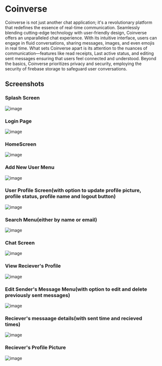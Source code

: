 # Coinverse

Coinverse is not just another chat application; 
it's a revolutionary platform that redefines the essence of real-time communication. Seamlessly blending cutting-edge technology with user-friendly design, Coinverse offers an unparalleled chat experience. With its intuitive interface, users can engage in fluid conversations, sharing messages, images, and even emojis in real time. What sets Coinverse apart is its attention to the nuances of communication—features like read receipts, Last active status, and editing sent messages ensuring that users feel connected and understood. Beyond the basics, Coinverse prioritizes privacy and security, employing the security of firebase storage to safeguard user conversations. 

## Screenshots

### Splash Screen

![image](https://github.com/Hitanshuverma/Coinverse/assets/81898669/d85ba252-0ad2-4416-be2d-5000495b0db2)

### Login Page

![image](https://github.com/Hitanshuverma/Coinverse/assets/81898669/7e52d7f1-2f32-422d-a91b-b121fe99a32d)

### HomeScreen

![image](https://github.com/Hitanshuverma/Coinverse/assets/81898669/b239e04e-7ffa-41f0-8f78-e851f2d08c83)

### Add New User Menu

![image](https://github.com/Hitanshuverma/Coinverse/assets/81898669/1cbd0206-9974-48cc-99aa-768c7f198808)

### User Profile Screen(with option to update profile picture, profile status, profile name and logout button)

![image](https://github.com/Hitanshuverma/Coinverse/assets/81898669/8d02ee48-a7cd-459e-934d-73b2d49d30b5)

### Search Menu(either by name or email)

![image](https://github.com/Hitanshuverma/Coinverse/assets/81898669/59c95ad1-3909-42fc-8585-b8114e75972e)

### Chat Screen

![image](https://github.com/Hitanshuverma/Coinverse/assets/81898669/0c0fb353-0789-4d91-9f0e-1b256165978d)

### View Reciever's Profile

![image](https://github.com/Hitanshuverma/Coinverse/assets/81898669/19283eb1-49be-426e-80d4-4f79c6baac87)

### Edit Sender's Message Menu(with option to edit and delete previously sent messages)

![image](https://github.com/Hitanshuverma/Coinverse/assets/81898669/c0408046-9780-4e67-80c8-dd352dde4b2e)

### Reciever's messaage details(with sent time and recieved times)

![image](https://github.com/Hitanshuverma/Coinverse/assets/81898669/01819e5e-0e28-4d6c-85db-587308ad164d)

### Reciever's Profile Picture

![image](https://github.com/Hitanshuverma/Coinverse/assets/81898669/6d1751cb-2a43-4df6-9d78-b3bf4dcdc191)








